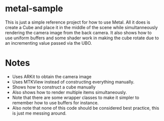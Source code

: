 # metal-sample
This is just a simple reference project for how to use Metal. All it does is create a Cube and place it in the middle of the scene while 
simultanneously rendering the camera image from the back camera. It also shows how to use uniform buffers and some shader work in making the cube rotate due to an incrementing value passed via the UBO.

Notes 
====
* Uses ARKit to obtain the camera image 
* Uses MTKView instead of constructing everything manually.
* Shows how to construct a cube manually 
* Also shows how to render multiple items simultaneously. 
* Note that there are some wrapper classes to make it simpler to remember how to use buffers for instance. 
* Also note that none of this code should be considered best practice, this is just me messing around. 

